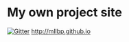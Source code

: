 My own project site
=======

[![Gitter](https://badges.gitter.im/Join%20Chat.svg)](https://gitter.im/mllbp/mllbp.github.io?utm_source=badge&utm_medium=badge&utm_campaign=pr-badge&utm_content=badge)
http://mllbp.github.io
